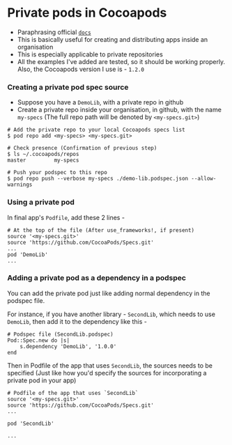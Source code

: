 # Private pods in Cocoapods

- Paraphrasing official [`docs`](https://guides.cocoapods.org/making/private-cocoapods.html)
- This is basically useful for creating and distributing apps inside an organisation
- This is especially applicable to private repositories
- All the examples I've added are tested, so it should be working properly. Also, the Cocoapods version I use is - `1.2.0`

###  Creating a private pod spec source

- Suppose you have a `DemoLib`, with a private repo in github
- Create a private repo inside your organisation, in github, with the name `my-specs` (The full repo path will be denoted by `<my-specs.git>`)

```
# Add the private repo to your local Cocoapods specs list
$ pod repo add <my-specs> <my-specs.git>

# Check presence (Confirmation of previous step)
$ ls ~/.cocoapods/repos
master         my-specs

# Push your podspec to this repo
$ pod repo push --verbose my-specs ./demo-lib.podspec.json --allow-warnings
```

### Using a private pod
In final app's `Podfile`, add these 2 lines - 
```
# At the top of the file (After use_frameworks!, if present)
source '<my-specs.git>'
source 'https://github.com/CocoaPods/Specs.git'
...
pod 'DemoLib'
...
```

### Adding a private pod as a dependency in a podspec
You can add the private pod just like adding normal dependency in the podspec file.

For instance, if you have another library - `SecondLib`, which needs to use `DemoLib`, then add it to the dependency like this - 

```
# Podspec file (SecondLib.podspec)
Pod::Spec.new do |s|
    s.dependency 'DemoLib', '1.0.0'
end
```

Then in Podfile of the app that uses `SecondLib`, the sources needs to be specified (Just like how you'd specify the sources for incorporating a private pod in your app)

```
# Podfile of the app that uses `SecondLib`
source '<my-specs.git>'
source 'https://github.com/CocoaPods/Specs.git'
...

pod 'SecondLib'

...
```
